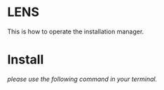 # LENS
This is how to operate the installation manager.
# Install
*please use the following command in your terminal.*
